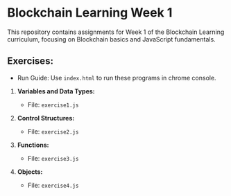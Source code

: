 
# Blockchain Learning Week 1

This repository contains assignments for Week 1 of the Blockchain Learning curriculum, focusing on Blockchain basics and JavaScript fundamentals.

## Exercises:
 - Run Guide: Use `index.html` to run these programs in chrome console. 

1. **Variables and Data Types:**
   - File: `exercise1.js`

2. **Control Structures:**
   - File: `exercise2.js`

3. **Functions:**
   - File: `exercise3.js`

4. **Objects:**
   - File: `exercise4.js`

